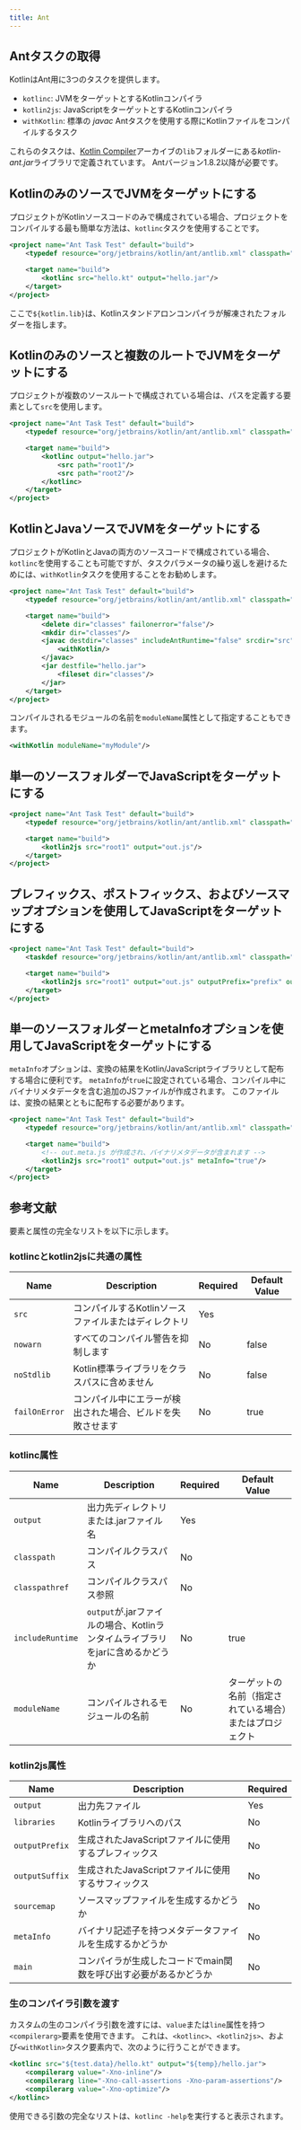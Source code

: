 ```yaml
---
title: Ant
---
```

## Antタスクの取得

KotlinはAnt用に3つのタスクを提供します。

* `kotlinc`: JVMをターゲットとするKotlinコンパイラ
* `kotlin2js`: JavaScriptをターゲットとするKotlinコンパイラ
* `withKotlin`: 標準の *javac* Antタスクを使用する際にKotlinファイルをコンパイルするタスク

これらのタスクは、[Kotlin Compiler](https://github.com/JetBrains/kotlin/releases/tag/v2.1.20)アーカイブの`lib`フォルダーにある*kotlin-ant.jar*ライブラリで定義されています。 Antバージョン1.8.2以降が必要です。

## KotlinのみのソースでJVMをターゲットにする

プロジェクトがKotlinソースコードのみで構成されている場合、プロジェクトをコンパイルする最も簡単な方法は、`kotlinc`タスクを使用することです。

```xml
<project name="Ant Task Test" default="build">
    <typedef resource="org/jetbrains/kotlin/ant/antlib.xml" classpath="${kotlin.lib}/kotlin-ant.jar"/>

    <target name="build">
        <kotlinc src="hello.kt" output="hello.jar"/>
    </target>
</project>
```

ここで`${kotlin.lib}`は、Kotlinスタンドアロンコンパイラが解凍されたフォルダーを指します。

## Kotlinのみのソースと複数のルートでJVMをターゲットにする

プロジェクトが複数のソースルートで構成されている場合は、パスを定義する要素として`src`を使用します。

```xml
<project name="Ant Task Test" default="build">
    <typedef resource="org/jetbrains/kotlin/ant/antlib.xml" classpath="${kotlin.lib}/kotlin-ant.jar"/>

    <target name="build">
        <kotlinc output="hello.jar">
            <src path="root1"/>
            <src path="root2"/>
        </kotlinc>
    </target>
</project>
```

## KotlinとJavaソースでJVMをターゲットにする

プロジェクトがKotlinとJavaの両方のソースコードで構成されている場合、`kotlinc`を使用することも可能ですが、タスクパラメータの繰り返しを避けるためには、`withKotlin`タスクを使用することをお勧めします。

```xml
<project name="Ant Task Test" default="build">
    <typedef resource="org/jetbrains/kotlin/ant/antlib.xml" classpath="${kotlin.lib}/kotlin-ant.jar"/>

    <target name="build">
        <delete dir="classes" failonerror="false"/>
        <mkdir dir="classes"/>
        <javac destdir="classes" includeAntRuntime="false" srcdir="src">
            <withKotlin/>
        </javac>
        <jar destfile="hello.jar">
            <fileset dir="classes"/>
        </jar>
    </target>
</project>
```

コンパイルされるモジュールの名前を`moduleName`属性として指定することもできます。

```xml
<withKotlin moduleName="myModule"/>
```

## 単一のソースフォルダーでJavaScriptをターゲットにする

```xml
<project name="Ant Task Test" default="build">
    <typedef resource="org/jetbrains/kotlin/ant/antlib.xml" classpath="${kotlin.lib}/kotlin-ant.jar"/>

    <target name="build">
        <kotlin2js src="root1" output="out.js"/>
    </target>
</project>
```

## プレフィックス、ポストフィックス、およびソースマップオプションを使用してJavaScriptをターゲットにする

```xml
<project name="Ant Task Test" default="build">
    <taskdef resource="org/jetbrains/kotlin/ant/antlib.xml" classpath="${kotlin.lib}/kotlin-ant.jar"/>

    <target name="build">
        <kotlin2js src="root1" output="out.js" outputPrefix="prefix" outputPostfix="postfix" sourcemap="true"/>
    </target>
</project>
```

## 単一のソースフォルダーとmetaInfoオプションを使用してJavaScriptをターゲットにする

`metaInfo`オプションは、変換の結果をKotlin/JavaScriptライブラリとして配布する場合に便利です。
`metaInfo`が`true`に設定されている場合、コンパイル中にバイナリメタデータを含む追加のJSファイルが作成されます。
このファイルは、変換の結果とともに配布する必要があります。

```xml
<project name="Ant Task Test" default="build">
    <typedef resource="org/jetbrains/kotlin/ant/antlib.xml" classpath="${kotlin.lib}/kotlin-ant.jar"/>

    <target name="build">
        <!-- out.meta.js が作成され、バイナリメタデータが含まれます -->
        <kotlin2js src="root1" output="out.js" metaInfo="true"/>
    </target>
</project>
```

## 参考文献

要素と属性の完全なリストを以下に示します。

### kotlincとkotlin2jsに共通の属性

| Name | Description | Required | Default Value |
|------|-------------|----------|---------------|
| `src`  | コンパイルするKotlinソースファイルまたはディレクトリ | Yes |  |
| `nowarn` | すべてのコンパイル警告を抑制します | No | false |
| `noStdlib` | Kotlin標準ライブラリをクラスパスに含めません | No | false |
| `failOnError` | コンパイル中にエラーが検出された場合、ビルドを失敗させます | No | true |

### kotlinc属性

| Name | Description | Required | Default Value |
|------|-------------|----------|---------------|
| `output`  | 出力先ディレクトリまたは.jarファイル名 | Yes |  |
| `classpath`  | コンパイルクラスパス | No |  |
| `classpathref`  | コンパイルクラスパス参照 | No |  |
| `includeRuntime`  | `output`が.jarファイルの場合、Kotlinランタイムライブラリをjarに含めるかどうか | No | true  |
| `moduleName` | コンパイルされるモジュールの名前 | No | ターゲットの名前（指定されている場合）またはプロジェクト |

### kotlin2js属性

| Name | Description | Required |
|------|-------------|----------|
| `output`  | 出力先ファイル | Yes |
| `libraries`  | Kotlinライブラリへのパス | No |
| `outputPrefix`  | 生成されたJavaScriptファイルに使用するプレフィックス | No |
| `outputSuffix` | 生成されたJavaScriptファイルに使用するサフィックス | No |
| `sourcemap`  | ソースマップファイルを生成するかどうか | No |
| `metaInfo`  | バイナリ記述子を持つメタデータファイルを生成するかどうか | No |
| `main`  | コンパイラが生成したコードでmain関数を呼び出す必要があるかどうか | No |

### 生のコンパイラ引数を渡す

カスタムの生のコンパイラ引数を渡すには、`value`または`line`属性を持つ`<compilerarg>`要素を使用できます。
これは、`<kotlinc>`、`<kotlin2js>`、および`<withKotlin>`タスク要素内で、次のように行うことができます。

```xml
<kotlinc src="${test.data}/hello.kt" output="${temp}/hello.jar">
    <compilerarg value="-Xno-inline"/>
    <compilerarg line="-Xno-call-assertions -Xno-param-assertions"/>
    <compilerarg value="-Xno-optimize"/>
</kotlinc>
```

使用できる引数の完全なリストは、`kotlinc -help`を実行すると表示されます。